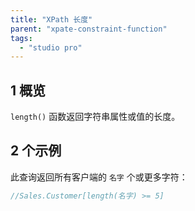 ```yaml
---
title: "XPath 长度"
parent: "xpate-constraint-function"
tags:
  - "studio pro"
---
```


## 1 概览

`length()` 函数返回字符串属性或值的长度。

## 2 个示例

此查询返回所有客户端的 `名字` 个或更多字符：

```java
//Sales.Customer[length(名字) >= 5]
```
